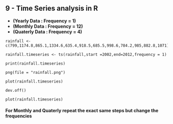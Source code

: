 ## 9 - Time Series analysis in R

- **(Yearly Data : Frequency = 1)**
- **(Monthly Data : Frequency = 12)**
- **(Quaterly Data : Frequency = 4)**

```
rainfall <- c(799,1174.8,865.1,1334.6,635.4,918.5,685.5,998.6,784.2,985,882.8,1071)
```

```
rainfall.timeseries <- ts(rainfall,start =2002,end=2012,frequency = 1)
```

```
print(rainfall.timeseries)
```

```
png(file = "rainfall.png")
```

```
plot(rainfall.timeseries)
```

```
dev.off()
```

```
plot(rainfall.timeseries)
```

#### For Monthly and Quaterly repeat the exact same steps but change the frequencies
